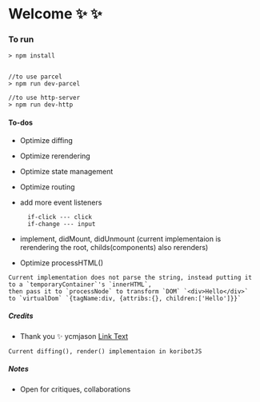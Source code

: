 # Welcome :sparkles: :sparkles:



### To run

```
> npm install


//to use parcel
> npm run dev-parcel

//to use http-server
> npm run dev-http

```


#### To-dos
- Optimize diffing
- Optimize rerendering
- Optimize state management
- Optimize routing
- add more event listeners
  
  ```  
    if-click --- click
    if-change --- input
  ```
- implement, didMount, didUnmount (current implementaion is rerendering the root, childs(components) also rerenders)
- Optimize processHTML()
```text
Current implementation does not parse the string, instead putting it to a `temporaryContainer`'s `innerHTML`,
then pass it to `processNode` to transform `DOM` `<div>Hello</div>`  to `virtualDom` `{tagName:div, {attribs:{}, children:['Hello']}}`
```




##### Credits
- Thank you :sparkles: ycmjason [Link Text](https://github.com/ycmjason-talks/2018-11-21-manc-web-meetup-4/blob/master/src/vdom/diff.js)
```
Current diffing(), render() implementaion in koribotJS

```


##### Notes
- Open for critiques, collaborations

